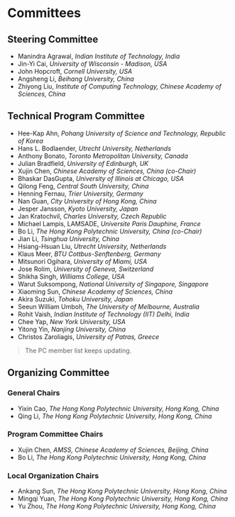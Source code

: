 # **Committees**

## **Steering Committee**
- Manindra Agrawal, *Indian Institute of Technology, India*
- Jin-Yi Cai, *University of Wisconsin - Madison, USA*
- John Hopcroft, *Cornell University, USA*
- Angsheng Li, *Beihang University, China*
- Zhiyong Liu, *Institute of Computing Technology, Chinese Academy of Sciences, China*

## **Technical Program Committee**
- Hee-Kap Ahn, *Pohang University of Science and Technology, Republic of Korea*
- Hans L. Bodlaender, *Utrecht University, Netherlands*
- Anthony Bonato, *Toronto Metropolitan University, Canada*
- Julian Bradfield, *University of Edinburgh, UK*
- Xujin Chen, *Chinese Academy of Sciences, China (co-Chair)*
- Bhaskar DasGupta, *University of Illinois at Chicago, USA*
- Qilong Feng, *Central South University, China*
- Henning Fernau, *Trier University, Germany*
- Nan Guan, *City University of Hong Kong, China*
- Jesper Jansson, *Kyoto University, Japan*
- Jan Kratochvil, *Charles University, Czech Republic*
- Michael Lampis, LAMSADE, *Universite Paris Dauphine, France*
- Bo Li, *The Hong Kong Polytechnic University, China (co-Chair)*
- Jian Li, *Tsinghua University, China*
- Hsiang-Hsuan Liu, *Utrecht University, Netherlands*
- Klaus Meer, *BTU Cottbus-Senftenberg, Germany*
- Mitsunori Ogihara, *University of Miami, USA*
- Jose Rolim, *University of Geneva, Switzerland*
- Shikha Singh, *Williams College, USA*
- Warut Suksompong, *National University of Singapore, Singapore*
- Xiaoming Sun, *Chinese Academy of Sciences, China*
- Akira Suzuki, *Tohoku University, Japan*
- Seeun William Umboh, *The University of Melbourne, Australia*
- Rohit Vaish, *Indian Institute of Technology (IIT) Delhi, India*
- Chee Yap, *New York University, USA*
- Yitong Yin, *Nanjing University, China*
- Christos Zaroliagis, *University of Patras, Greece*

> The PC member list keeps updating.

## **Organizing Committee**
### General Chairs
- Yixin Cao, *The Hong Kong Polytechnic University, Hong Kong, China*
- Qing Li, *The Hong Kong Polytechnic University, Hong Kong, China*

### Program Committee Chairs
- Xujin Chen, *AMSS, Chinese Academy of Sciences, Beijing, China*
- Bo Li, *The Hong Kong Polytechnic University, Hong Kong, China*

### Local Organization Chairs
- Ankang Sun, *The Hong Kong Polytechnic University, Hong Kong, China*
- Mingqi Yuan, *The Hong Kong Polytechnic University, Hong Kong, China*
- Yu Zhou, *The Hong Kong Polytechnic University, Hong Kong, China*